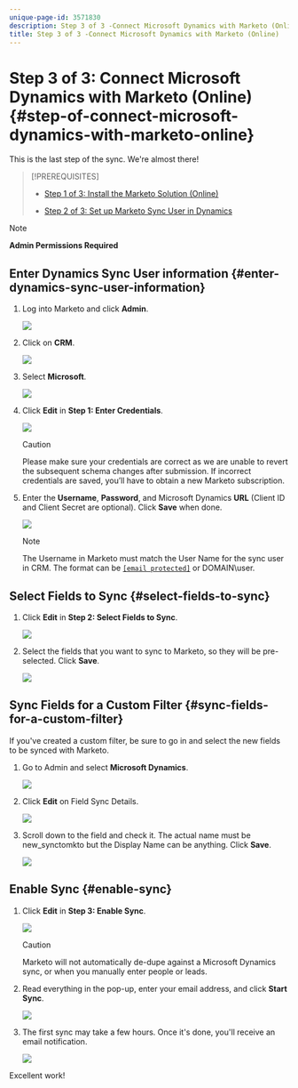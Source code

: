 ```yaml
---
unique-page-id: 3571830
description: Step 3 of 3 -Connect Microsoft Dynamics with Marketo (Online) - Marketo Docs - Product Documentation
title: Step 3 of 3 -Connect Microsoft Dynamics with Marketo (Online)
---
```


# Step 3 of 3: Connect Microsoft Dynamics with Marketo (Online) {#step-of-connect-microsoft-dynamics-with-marketo-online}

This is the last step of the sync. We're almost there!

>[!PREREQUISITES]
>
>* [Step 1 of 3: Install the Marketo Solution (Online)](step-1-of-3-install.md)
>
>* [Step 2 of 3: Set up Marketo Sync User in Dynamics](step-2-of-3-set-up.md)
>

>[!NOTE]
>
>**Admin Permissions Required**

## Enter Dynamics Sync User information {#enter-dynamics-sync-user-information}

1. Log into Marketo and click **Admin**.

   ![](assets/login-admin.png)

1. Click on **CRM**.

   ![](assets/image2015-3-16-9-3a47-3a34.png)

1. Select **Microsoft**.

   ![](assets/image2015-3-16-9-3a50-3a6.png)

1. Click **Edit** in **Step 1: Enter Credentials**.

   ![](assets/image2015-3-16-9-3a48-3a43.png)

   >[!CAUTION]
   >
   >Please make sure your credentials are correct as we are unable to revert the subsequent schema changes after submission. If incorrect credentials are saved, you’ll have to obtain a new Marketo subscription.

1. Enter the **Username**, **Password**, and Microsoft Dynamics **URL** (Client ID and Client Secret are optional). Click **Save** when done.

   ![](assets/five-1.png)

   >[!NOTE]
   >
   >The Username in Marketo must match the User Name for the sync user in CRM. The format can be [`[email protected]`](http://docs.marketo.com/cdn-cgi/l/email-protection#bcc9cfd9cefcd8d3d1ddd5d292dfd3d1) or DOMAIN\user.

## Select Fields to Sync {#select-fields-to-sync}

1. Click **Edit** in **Step 2: Select Fields to Sync**.

   ![](assets/image2015-3-16-9-3a51-3a28.png)

1. Select the fields that you want to sync to Marketo, so they will be pre-selected. Click **Save**.

   ![](assets/image2016-8-25-15-3a6-3a11.png)

## Sync Fields for a Custom Filter {#sync-fields-for-a-custom-filter}

If you've created a custom filter, be sure to go in and select the new fields to be synced with Marketo.

1. Go to Admin and select **Microsoft Dynamics**.

   ![](assets/image2015-10-9-9-3a50-3a9.png)

1. Click **Edit** on Field Sync Details.

   ![](assets/image2015-10-9-9-3a52-3a23.png)

1. Scroll down to the field and check it. The actual name must be new_synctomkto but the Display Name can be anything. Click **Save**.

   ![](assets/image2016-8-25-15-3a7-3a35.png)

## Enable Sync {#enable-sync}

1. Click **Edit** in **Step 3: Enable Sync**.

   ![](assets/image2015-3-16-9-3a52-3a2.png)

   >[!CAUTION]
   >
   >Marketo will not automatically de-dupe against a Microsoft Dynamics sync, or when you manually enter people or leads.

1. Read everything in the pop-up, enter your email address, and click **Start Sync**.

   ![](assets/image2015-3-16-9-3a55-3a10.png)

1. The first sync may take a few hours. Once it's done, you'll receive an email notification.

   ![](assets/image2015-3-16-9-3a59-3a51.png)

Excellent work!
